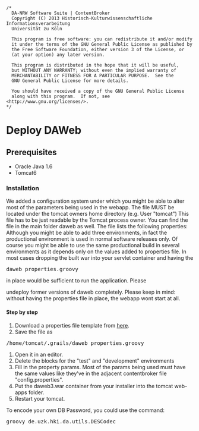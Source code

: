 	/*
	  DA-NRW Software Suite | ContentBroker
	  Copyright (C) 2013 Historisch-Kulturwissenschaftliche Informationsverarbeitung
	  Universität zu Köln
	
	  This program is free software: you can redistribute it and/or modify
	  it under the terms of the GNU General Public License as published by
	  the Free Software Foundation, either version 3 of the License, or
	  (at your option) any later version.
	
	  This program is distributed in the hope that it will be useful,
	  but WITHOUT ANY WARRANTY; without even the implied warranty of
	  MERCHANTABILITY or FITNESS FOR A PARTICULAR PURPOSE.  See the
	  GNU General Public License for more details.
	
	  You should have received a copy of the GNU General Public License
	  along with this program.  If not, see <http://www.gnu.org/licenses/>.
	*/
	
# Deploy DAWeb

## Prerequisites

* Oracle Java 1.6 
* Tomcat6

### Installation

We added a configuration system under which you might be able to alter most of the 
parameters being used in the webapp. 
The file MUST be located under the tomcat owners home directory (e.g. User "tomcat")
This file has to be just readable by the Tomcat process owner. 
You can find the file in the main folder daweb as well. The file lists the following properties:
Although you might be able to add three environments, in fact the productional environment 
is used in normal software releases only. Of course you might be able to use the same productional
build in several environments as it depends only on the values added to properties file. 
In most cases dropping the built war into your servlet container and having the 
<pre>daweb_properties.groovy</pre> in place would be sufficient to run the application. Please
undeploy former versions of daweb completely. Please keep in mind: without having the properties file in place, the webapp wont start 
at all. 

#### Step by step

1. Download a properties file template from 
[here](https://github.com/da-nrw/DNSCore/blob/master/DAWeb/daweb3_properties.groovy.dev).
1. Save the file as 
<pre>
/home/tomcat/.grails/daweb_properties.groovy
</pre>
1. Open it in an editor.
1. Delete the blocks for the "test" and "development" environments
1. Fill in the property params. Most of the params being used must have the same values like they've in the adjacent contentbroker
file "config.properties". 
1. Put the daweb3.war container from your installer into the tomcat web-apps folder.
1. Restart your tomcat.

To encode your own DB Password, you could use the command:

<pre>
groovy de.uzk.hki.da.utils.DESCodec <your_password>
</Pre>   
